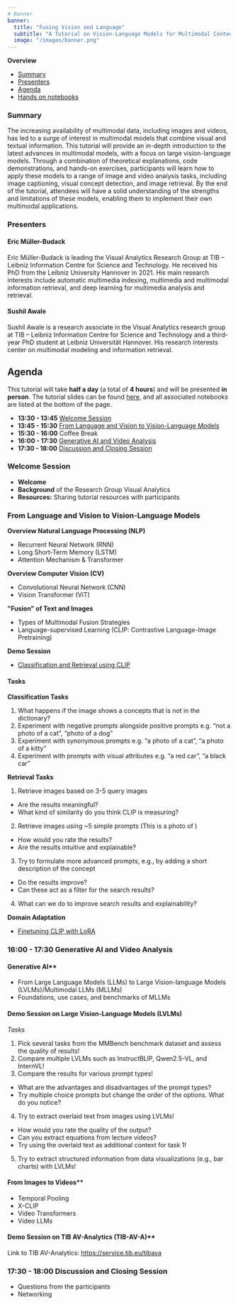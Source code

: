 ```yaml
---
# Banner
banner:
  title: "Fusing Vision and Language"
  subtitle: "A Tutorial on Vision-Language Models for Multimodal Content Analysis"
  image: "/images/banner.png"
---
```


**Overview**
- [Summary](#summary)
- [Presenters](#presenters)
- [Agenda](#agenda)
- [Hands on notebooks](#notebooks)

### Summary
The increasing availability of multimodal data, including images and videos, has led to a surge of interest in multimodal models that combine visual and textual information. This tutorial will provide an in-depth introduction to the latest advances in multimodal models, with a focus on large vision-language models. Through a combination of theoretical explanations, code demonstrations, and hands-on exercises, participants will learn how to apply these models to a range of image and video analysis tasks, including image captioning, visual concept detection, and image retrieval. By the end of the tutorial, attendees will have a solid understanding of the strengths and limitations of these models, enabling them to implement their own multimodal applications.

### **Presenters**

#### **Eric Müller-Budack**

Eric Müller-Budack is leading the Visual Analytics Research Group at TIB – Leibniz Information Centre for Science and Technology. He received his PhD from the Leibniz University Hannover in 2021. His main research interests include automatic multimedia indexing, multimedia and multimodal information retrieval, and deep learning for multimedia analysis and retrieval.

#### **Sushil Awale** 

Sushil Awale is a research associate in the Visual Analytics research group at TIB – Leibniz Information Centre for Science and Technology and a third-year PhD student at Leibniz Universität Hannover. His research interests center on multimodal modeling and information retrieval.


## Agenda

This tutorial will take **half a day** (a total of **4 hours**) and will be presented **in person**. The tutorial slides can be found [here](https://docs.google.com/presentation/d/1ATnXBuYWkKQ7Oba0ItJAnU5ex9jbJpTK/edit?usp=sharing&ouid=105794554671820119952&rtpof=true&sd=true), and all associated notebooks are listed at the bottom of the page.

- **13:30 - 13:45** [Welcome Session](#welcome-session)
- **13:45 - 15:30** [From Language and Vision to Vision-Language Models](#From-Language-and-Vision-to-Vision-Language-Models)
- **15:30 - 16:00** Coffee Break
- **16:00 - 17:30** [Generative AI and Video Analysis](Generative-AI-and-Video-Analysis)
- **17:30 - 18:00** [Discussion and Closing Session](Discussion-and-Closing-Session)

### Welcome Session

- **Welcome**  
- **Background** of the Research Group Visual Analytics 
- **Resources:** Sharing tutorial resources with participants  

### From Language and Vision to Vision-Language Models

**Overview Natural Language Processing (NLP)**
- Recurrent Neural Network (RNN)
- Long Short-Term Memory (LSTM)
- Attention Mechanism & Transformer
  
**Overview Computer Vision (CV)**
- Convolutional Neural Network (CNN)
- Vision Transformer (ViT)

**"Fusion" of Text and Images**
- Types of Multimodal Fusion Strategies
- Language-supervised Learning (CLIP: Contrastive Language-Image Pretraining)

**Demo Session**
- [Classification and Retrieval using CLIP](https://colab.research.google.com/drive/1tDwBohNyz0mE7xKAAgScNpJrQEU1rmZc)

#### Tasks

**Classification Tasks**

1. What happens if the image shows a concepts that is not in the dictionary?
2. Experiment with negative prompts alongside positive prompts
  e.g. “not a photo of a cat”, “photo of a dog” 
3. Experiment with synonymous prompts
  e.g. “a photo of a cat”, “a photo of a kitty”
4. Experiment with prompts with visual attributes
  e.g. “a red car”, “a black car”

**Retrieval Tasks**

1. Retrieve images based on 3-5 query images
- Are the results meaningful?
- What kind of similarity do you think CLIP is measuring?
2. Retrieve images using ~5 simple prompts (This is a photo of <class>)
- How would you rate the results? 
- Are the results intuitive and explainable?
3. Try to formulate more advanced prompts, e.g., by adding a short description of the concept
- Do the results improve?
- Can these act as a filter for the search results?
4. What can we do to improve search results and explainability?


**Domain Adaptation**
- [Finetuning CLIP with LoRA](https://colab.research.google.com/drive/1HVf9xsvJsoN4_CHxwZxqaAQynYT2L69F)

### 16:00 - 17:30 Generative AI and Video Analysis

#### Generative AI**
- From Large Language Models (LLMs) to Large Vision-language Models (LVLMs)/Multimodal LLMs (MLLMs)
- Foundations, use cases, and benchmarks of MLLMs

#### Demo Session on Large Vision-Language Models (LVLMs)

*Tasks*

1. Pick several tasks from the MMBench benchmark dataset and assess the quality of results!
2. Compare multiple LVLMs such as InstructBLIP, Qwen2.5-VL, and InternVL!
3. Compare the results for various prompt types!
  - What are the advantages and disadvantages of the prompt types?
  - Try multiple choice prompts but change the order of the options. What do you notice?
4. Try to extract overlaid text from images using LVLMs!
  - How would you rate the quality of the output? 
  - Can you extract equations from lecture videos? 
  - Try using the overlaid text as additional context for task 1!
5. Try to extract structured information from data visualizations (e.g., bar charts) with LVLMs!

#### From Images to Videos**

- Temporal Pooling
- X-CLIP
- Video Transformers
- Video LLMs

#### Demo Session on TIB AV-Analytics (TIB-AV-A)**

Link to TIB AV-Analytics: https://service.tib.eu/tibava

### 17:30 - 18:00 Discussion and Closing Session

- Questions from the participants
- Networking